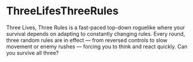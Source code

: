 # ThreeLifesThreeRules
Three Lives, Three Rules is a fast-paced top-down roguelike where your survival depends on adapting to constantly changing rules. Every round, three random rules are in effect — from reversed controls to slow movement or enemy rushes — forcing you to think and react quickly. Can you survive all three?
